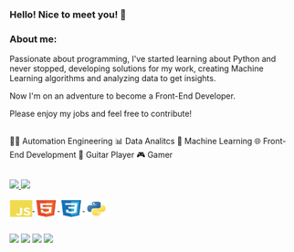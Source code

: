 ### Hello! Nice to meet you! 👋

### About me:
Passionate about programming, I've started learning about Python and never stopped, developing solutions for my work, creating Machine Learning algorithms and analyzing data to get insights.

Now I'm on an adventure to become a Front-End Developer.

Please enjoy my jobs and feel free to contribute!

##

👨‍🎓 Automation Engineering
📊 Data Analitcs
🤖 Machine Learning
🌐 Front-End Development
🎼 Guitar Player
🎮 Gamer

##

 <div>
  <a href="https://github.com/Renato-Dantas">
  <img height="200em" src="https://github-readme-stats.vercel.app/api?username=renato-dantas&show_icons=true&theme=radical&include_all_commits=true&count_private=true"/>
  <img height="200em" src="https://github-readme-stats.vercel.app/api/top-langs/?username=renato-dantas&layout=compact&langs_count=7&theme=radical"/>
</div>
<div style="display: inline_block"><br>
  <img align="center" alt="Renato-Js" height="30" width="40" src="https://raw.githubusercontent.com/devicons/devicon/master/icons/javascript/javascript-plain.svg">
  <img align="center" alt="Renato-HTML" height="30" width="40" src="https://raw.githubusercontent.com/devicons/devicon/master/icons/html5/html5-original.svg">
  <img align="center" alt="Renato-CSS" height="30" width="40" src="https://raw.githubusercontent.com/devicons/devicon/master/icons/css3/css3-original.svg">
  <img align="center" alt="Renato-Python" height="30" width="40" src="https://raw.githubusercontent.com/devicons/devicon/master/icons/python/python-original.svg">
</div>
  
  ## 
  
 <div> 
  <a href="https://www.instagram.com/nato_dantas/" target="_blank"><img src="https://img.shields.io/badge/-Instagram-%23E4405F?style=for-the-badge&logo=instagram&logoColor=white" target="_blank"></a>
  <a href = "mailto:renatodantas@outlook.com.br"><img src="https://img.shields.io/badge/Microsoft_Outlook-0078D4?style=for-the-badge&logo=microsoft-outlook&logoColor=white" target="_blank"></a>
  <a href="https://www.linkedin.com/in/dantasrenato/" target="_blank"><img src="https://img.shields.io/badge/-LinkedIn-%230077B5?style=for-the-badge&logo=linkedin&logoColor=white" target="_blank"></a> 
  <a href="tel:19984152347" target="_blank"><img src="https://img.shields.io/badge/WhatsApp-25D366?style=for-the-badge&logo=whatsapp&logoColor=white"></a> 

 
</div>
